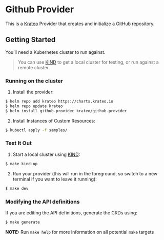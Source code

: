 # Github Provider

This is a [Krateo](https://krateoplatformops.github.io/) Provider that creates and initialize a GitHub repository.

## Getting Started

You’ll need a Kubernetes cluster to run against. 

> You can use [KIND](https://sigs.k8s.io/kind) to get a local cluster for testing, or run against a remote cluster.


### Running on the cluster

1. Install the provider:

```sh
$ helm repo add krateo https://charts.krateo.io
$ helm repo update krateo
$ helm install github-provider krateo/github-provider 
```

2. Install Instances of Custom Resources:

```sh
$ kubectl apply -f samples/
```

### Test It Out

1. Start a local cluster using [KIND](https://sigs.k8s.io/kind):

```sh
$ make kind-up
```

2. Run your provider (this will run in the foreground, so switch to a new terminal if you want to leave it running):

```sh
$ make dev
```

### Modifying the API definitions
If you are editing the API definitions, generate the CRDs using:

```sh
$ make generate
```

**NOTE:** Run `make help` for more information on all potential `make` targets
